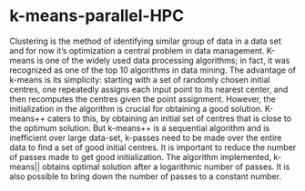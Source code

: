 # k-means-parallel-HPC
Clustering is the method of identifying similar group of data in a data set and for now it’s optimization a central problem in data management. K-means is one of the widely used data processing algorithms; in fact, it was recognized as one of the top 10 algorithms in data mining. The advantage of k-means is its simplicity: starting with a set of randomly chosen initial centres, one repeatedly assigns each input point to its nearest center, and then recomputes the centres given the point assignment. However, the initialization in the algorithm is crucial for obtaining a good solution. K-means++ caters to this, by obtaining an initial set of centres that is close to the optimum solution. But k-means++ is a sequential algorithm and is inefficient over large data-set, k-passes need to be made over the entire data to find a set of good initial centres. It is important to reduce the number of passes made to get good initialization. The algorithm implemented, k-means|| obtains optimal solution after a logarithmic number of passes. It is also possible to bring down the number of passes to a constant number.
